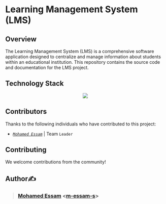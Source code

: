 # Learning Management System (LMS)

## Overview

The Learning Management System (LMS) is a comprehensive software application designed to centralize and manage information about students within an educational institution. This repository contains the source code and documentation for the LMS project.

## Technology Stack

<p align="center">
  <a href="https://skillicons.dev">
    <img src="https://skillicons.dev/icons?i=mysql" />
  </a>
</p>

## Contributors
Thanks to the following individuals who have contributed to this project:
- [*`Mohamed Essam`*](https://github.com/m-essam-s) | Team `Leader`

## Contributing

We welcome contributions from the community!

## Author✍️
> ### **[Mohamed Essam](https://twitter.com/m-essam-s)** <[m-essam-s](https://github.com/m-essam-s)>
